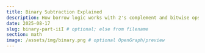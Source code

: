 ```yaml
---
title: Binary Subtraction Explained
description: How borrow logic works with 2's complement and bitwise ops.
date: 2025-08-17
slug: binary-part-iiI # optional; else from filename
section: math
image: /assets/img/binary.png # optional OpenGraph/preview
---
```

